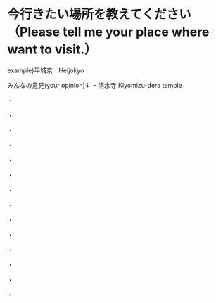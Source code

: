 # 今行きたい場所を教えてください（Please tell me your place where want to visit.）

example)平城京　Heijokyo

みんなの意見(your opinion)↓
・清水寺 Kiyomizu-dera temple

・

・

・

・

・

・

・

・

・

・

・

・

・

・
